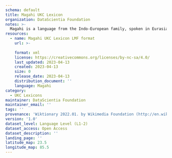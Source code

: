 ```yaml
---
schema: default
title: Magahi UKC Lexicon
organization: DataScientia Foundation
notes: >-
  Magahi is a language from the Indo-European family, spoken in Eurasia. The UKC Lexicon of Magahi is represented as a lexico-semantic network. It consists of words, word senses, synsets, as well as sense-level and synset-level relationships.
resources:
  - name: Magahi UKC Lexicon LMF format
    url: >-
      
    format: xml
    license: https://creativecommons.org/licenses/by-nc-sa/4.0/
    last_updated: 2023-04-13
    created: 2023-04-13
    size: 0
    release_date: 2023-04-13
    distribution_document: ''
    language: Magahi
category:
  - UKC Lexicons
maintainer: DataScientia Foundation
maintainer_email: ''
tags: ''
provenance: 'Wiktionary 2022.01. by Wikimedia Foundation (http://en.wiktionary.org); Princeton WordNet 2.1 by Princeton University (https://wordnet.princeton.edu)'
version: '1.0'
dataset_level: Language Level (L1-2)
dataset_access: Open Access
dataset_description: ''
landing_page: ''
latitude_map: 23.5
longitude_map: 85.5
---
```

